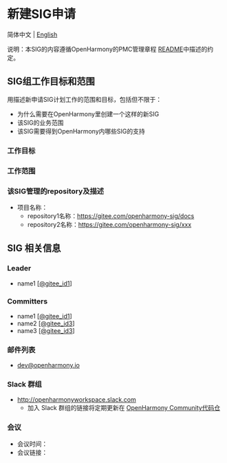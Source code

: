 # 新建SIG申请
简体中文 | [English](./sig_template.md)

说明：本SIG的内容遵循OpenHarmony的PMC管理章程 [README](/zh/pmc.md)中描述的约定。

## SIG组工作目标和范围

用描述新申请SIG计划工作的范围和目标，包括但不限于：
 - 为什么需要在OpenHarmony里创建一个这样的新SIG
 - 该SIG的业务范围
 - 该SIG需要得到OpenHarmony内哪些SIG的支持
### 工作目标

### 工作范围




### 该SIG管理的repository及描述
- 项目名称：
  - repository1名称：https://gitee.com/openharmony-sig/docs
  - repository2名称：https://gitee.com/openharmony-sig/xxx


## SIG 相关信息

### Leader
 - name1<email1 address> [[@gitee_id1](https://gitee.com/gitee_id1)]
### Committers
 - name1<email1 address> [[@gitee_id1](https://gitee.com/gitee_id1)]
 - name2<email2 address> [[@gitee_id3](https://gitee.com/gitee_id2)]
 - name3<email3 address> [[@gitee_id3](https://gitee.com/gitee_id3)]

 ### 邮件列表
 - dev@openharmony.io

 ### Slack 群组
 - http://openharmonyworkspace.slack.com
   - 加入 Slack 群组的链接将定期更新在 [OpenHarmony Community代码仓](https://gitee.com/openharmony/community)

 ### 会议
 - 会议时间：
 - 会议链接：

